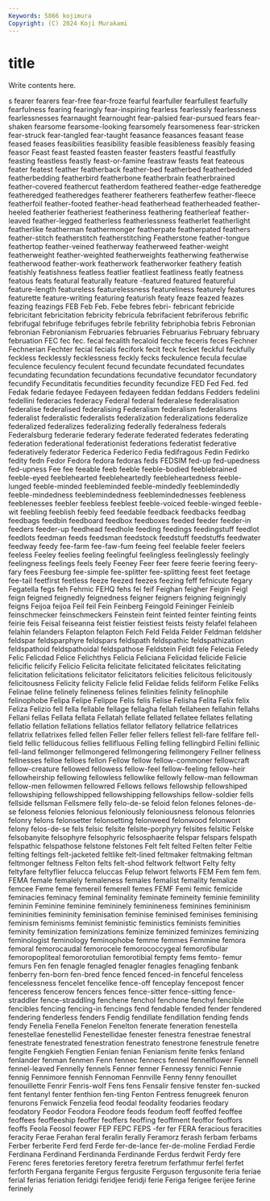 ```yaml
---
Keywords: 5866 kojimura
Copyright: (C) 2024 Koji Murakami
---
```


# title

Write contents here.



s fearer fearers fear-free fear-froze fearful fearfuller fearfullest fearfully fearfulness
fearing fearingly fear-inspiring fearless fearlessly fearlessness fearlessnesses fearnaught fearnought fear-palsied
fear-pursued fears fear-shaken fearsome fearsome-looking fearsomely fearsomeness fear-stricken fear-struck fear-tangled
fear-taught feasance feasances feasant fease feased feases feasibilities feasibility feasible
feasibleness feasibly feasing feasor Feast feast feasted feasten feaster feasters
feastful feastfully feasting feastless feastly feast-or-famine feastraw feasts feat feateous
feater featest feather featherback feather-bed featherbed featherbedded featherbedding featherbird featherbone
featherbrain featherbrained feather-covered feathercut featherdom feathered feather-edge featheredge featheredged featheredges
featherer featherers featherfew feather-fleece featherfoil feather-footed feather-head featherhead featherheaded feather-heeled
featherier featheriest featheriness feathering featherleaf feather-leaved feather-legged featherless featherlessness featherlet
featherlight featherlike featherman feathermonger featherpate featherpated feathers feather-stitch featherstitch featherstitching
Featherstone feather-tongue feathertop feather-veined featherway featherweed feather-weight featherweight feather-weighted featherweights
featherwing featherwise featherwood feather-work featherwork featherworker feathery featish featishly featishness
featless featlier featliest featliness featly featness featous feats featural featurally
feature -featured featured featureful feature-length featureless featurelessness featureliness featurely features
featurette feature-writing featuring featurish featy feaze feazed feazes feazing feazings
FEB Feb Feb. Febe febres febri- febricant febricide febricitant febricitation
febricity febricula febrifacient febriferous febrific febrifugal febrifuge febrifuges febrile febrility
febriphobia febris Febronian febronian Febronianism Februaries februaries Februarius February february
februation FEC fec fec. fecal fecalith fecaloid fecche feceris feces
Fechner Fechnerian Fechter fecial fecials fecifork fecit feck fecket feckful
feckfully feckless fecklessly fecklessness feckly fecks feckulence fecula feculae feculence
feculency feculent fecund fecundate fecundated fecundates fecundating fecundation fecundations fecundative
fecundator fecundatory fecundify Fecunditatis fecundities fecundity fecundize FED Fed Fed.
fed Fedak fedarie fedayee Fedayeen fedayeen feddan feddans Fedders fedelini
fedellini federacies federacy Federal federal federalese federalisation federalise federalised federalising
Federalism federalism federalisms federalist federalistic federalists federalization federalizations federalize federalized
federalizes federalizing federally federalness federals Federalsburg federarie federary federate federated
federates federating federation federational federationist federations federatist federative federatively federator
Federica Federico Fedia fedifragous Fedin Fedirko fedity fedn Fedor Fedora
fedora fedoras feds FEDSIM fed-up fed-upedness fed-upness Fee fee feeable
feeb feeble feeble-bodied feeblebrained feeble-eyed feeblehearted feebleheartedly feebleheartedness feeble-lunged feeble-minded
feebleminded feeble-mindedly feeblemindedly feeble-mindedness feeblemindedness feeblemindednesses feebleness feeblenesses feebler feebless
feeblest feeble-voiced feeble-winged feeble-wit feebling feeblish feebly feed feedable feedback
feedbacks feedbag feedbags feedbin feedboard feedbox feedboxes feeded feeder feeder-in
feeders feeder-up feedhead feedhole feeding feedings feedingstuff feedlot feedlots feedman
feeds feedsman feedstock feedstuff feedstuffs feedwater feedway feedy fee-farm fee-faw-fum
feeing feel feelable feeler feelers feeless Feeley feelies feeling feelingful
feelingless feelinglessly feelingly feelingness feelings feels feely Feeney Feer feer
feere feerie feering feery-fary fees Feesburg fee-simple fee-splitter fee-splitting feest
feet feetage fee-tail feetfirst feetless feeze feezed feezes feezing feff
fefnicute fegary Fegatella fegs feh Fehmic FEHQ fehs fei feif
Feighan feigher Feigin Feigl feign feigned feignedly feignedness feigner feigners
feigning feigningly feigns Feijoa feijoa Feil feil Fein Feinberg Feingold
Feininger Feinleib feinschmecker feinschmeckers Feinstein feint feinted feinter feinting feints
feirie feis Feisal feiseanna feist feistier feistiest feists feisty felafel
felaheen felahin felanders Felapton felapton Felch Feld Felda Felder Feldman
feldsher feldspar feldsparphyre feldspars feldspath feldspathic feldspathization feldspathoid feldspathoidal feldspathose
Feldstein Feldt fele Felecia Feledy Felic Felicdad Felice Felichthys Felicia
Feliciana Felicidad felicide Felicie felicific felicify Felicio Felicita felicitate felicitated
felicitates felicitating felicitation felicitations felicitator felicitators felicities felicitous felicitously felicitousness
Felicity felicity Felicle felid Felidae felids feliform Felike Feliks Felinae
feline felinely felineness felines felinities felinity felinophile felinophobe Felipa Felipe
Felippe Felis felis Felise Felisha Felita Felix felix Feliza Felizio
fell fella fellable fellage fellagha fellah fellaheen fellahin fellahs Fellani
fellas Fellata fellata Fellatah fellate fellated fellatee fellates fellating fellatio
fellation fellations fellatios fellator fellatory fellatrice fellatrices fellatrix fellatrixes felled
fellen Feller feller fellers fellest fell-fare fellfare fell-field fellic felliducous
fellies fellifluous Felling felling fellingbird Fellini fellinic fell-land fellmonger fellmongered
fellmongering fellmongery Fellner fellness fellnesses felloe felloes fellon Fellow fellow
fellow-commoner fellowcraft fellow-creature fellowed fellowess fellow-feel fellow-feeling fellow-heir fellowheirship fellowing
fellowless fellowlike fellowly fellow-man fellowman fellow-men fellowmen fellowred Fellows fellows
fellowship fellowshiped fellowshiping fellowshipped fellowshipping fellowships fellow-soldier fells fellside fellsman
Fellsmere felly felo-de-se feloid felon felones felones-de-se feloness felonies felonious
feloniously feloniousness felonous felonries felonry felons felonsetter felonsetting felonweed felonwood
felonwort felony felos-de-se fels felsic felsite felsite-porphyry felsites felsitic Felske
felsobanyite felsophyre felsophyric felsosphaerite felspar felspars felspath felspathic felspathose felstone
felstones Felt felt felted Felten felter Feltie felting feltings felt-jacketed
feltlike felt-lined feltmaker feltmaking feltman feltmonger feltness Felton felts felt-shod
feltwork feltwort Felty felty feltyfare feltyflier felucca feluccas Felup felwort
felworts FEM Fem fem fem. FEMA female femalely femaleness females
femalist femality femalize femcee Feme feme femereil femerell femes FEMF
Femi femic femicide feminacies feminacy feminal feminality feminate femineity feminie
feminility feminin Feminine feminine femininely feminineness feminines femininism femininities femininity
feminisation feminise feminised feminises feminising feminism feminisms feminist feministic feministics
feminists feminities feminity feminization feminizations feminize feminized feminizes feminizing feminologist
feminology feminophobe femme femmes Femmine femora femoral femorocaudal femorocele femorococcygeal
femorofibular femoropopliteal femororotulian femorotibial fempty fems femto- femur femurs Fen
fen fenagle fenagled fenagler fenagles fenagling fenbank fenberry fen-born fen-bred
fence fenced fenced-in fenceful fenceless fencelessness fencelet fencelike fence-off fenceplay
fencepost fencer fenceress fencerow fencers fences fence-sitter fence-sitting fence-straddler fence-straddling
fenchene fenchol fenchone fenchyl fencible fencibles fencing fencing-in fencings fend
fendable fended fender fendered fendering fenderless fenders Fendig fendillate fendillation
fending fends fendy Fenelia Fenella Fenelon Fenelton fenerate feneration fenestella
fenestellae fenestellid Fenestellidae fenester fenestra fenestrae fenestral fenestrate fenestrated fenestration
fenestrato fenestrone fenestrule fenetre fengite Fengkieh Fengtien Fenian fenian Fenianism
fenite fenks fenland fenlander fenman fenmen Fenn fennec fennecs fennel
fennelflower Fennell fennel-leaved Fennelly fennels Fenner fenner Fennessy fennici Fennie
fennig Fennimore fennish Fennoman Fennville Fenny fenny fenouillet fenouillette Fenrir
Fenris-wolf Fens fens Fensalir fensive fenster fen-sucked fent fentanyl fenter
fenthion fen-ting Fenton Fentress fenugreek fenuron fenurons Fenwick Fenzelia feod
feodal feodality feodaries feodary feodatory Feodor Feodora Feodore feods feodum
feoff feoffed feoffee feoffees feoffeeship feoffer feoffers feoffing feoffment feoffor
feoffors feoffs Feola Feosol feower FEP FEPC FEPS -fer fer
FERA feracious feracities feracity Ferae Ferahan feral feralin ferally Feramorz
ferash ferbam ferbams Ferber ferberite Ferd ferd Ferde fer-de-lance fer-de-moline
Ferdiad Ferdie Ferdinana Ferdinand Ferdinanda Ferdinande Ferdus ferdwit Ferdy fere
Ferenc feres feretories feretory feretra feretrum ferfathmur ferfel ferfet ferforth
Fergana ferganite Fergus fergusite Ferguson fergusonite feria feriae ferial ferias
feriation feridgi feridjee feridji ferie Feriga ferigee ferijee ferine ferinely
